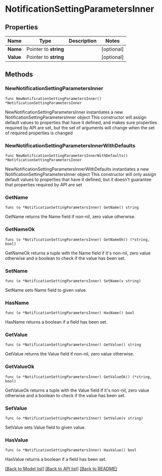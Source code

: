 # NotificationSettingParametersInner

## Properties

Name | Type | Description | Notes
------------ | ------------- | ------------- | -------------
**Name** | Pointer to **string** |  | [optional] 
**Value** | Pointer to **string** |  | [optional] 

## Methods

### NewNotificationSettingParametersInner

`func NewNotificationSettingParametersInner() *NotificationSettingParametersInner`

NewNotificationSettingParametersInner instantiates a new NotificationSettingParametersInner object
This constructor will assign default values to properties that have it defined,
and makes sure properties required by API are set, but the set of arguments
will change when the set of required properties is changed

### NewNotificationSettingParametersInnerWithDefaults

`func NewNotificationSettingParametersInnerWithDefaults() *NotificationSettingParametersInner`

NewNotificationSettingParametersInnerWithDefaults instantiates a new NotificationSettingParametersInner object
This constructor will only assign default values to properties that have it defined,
but it doesn't guarantee that properties required by API are set

### GetName

`func (o *NotificationSettingParametersInner) GetName() string`

GetName returns the Name field if non-nil, zero value otherwise.

### GetNameOk

`func (o *NotificationSettingParametersInner) GetNameOk() (*string, bool)`

GetNameOk returns a tuple with the Name field if it's non-nil, zero value otherwise
and a boolean to check if the value has been set.

### SetName

`func (o *NotificationSettingParametersInner) SetName(v string)`

SetName sets Name field to given value.

### HasName

`func (o *NotificationSettingParametersInner) HasName() bool`

HasName returns a boolean if a field has been set.

### GetValue

`func (o *NotificationSettingParametersInner) GetValue() string`

GetValue returns the Value field if non-nil, zero value otherwise.

### GetValueOk

`func (o *NotificationSettingParametersInner) GetValueOk() (*string, bool)`

GetValueOk returns a tuple with the Value field if it's non-nil, zero value otherwise
and a boolean to check if the value has been set.

### SetValue

`func (o *NotificationSettingParametersInner) SetValue(v string)`

SetValue sets Value field to given value.

### HasValue

`func (o *NotificationSettingParametersInner) HasValue() bool`

HasValue returns a boolean if a field has been set.


[[Back to Model list]](../README.md#documentation-for-models) [[Back to API list]](../README.md#documentation-for-api-endpoints) [[Back to README]](../README.md)



